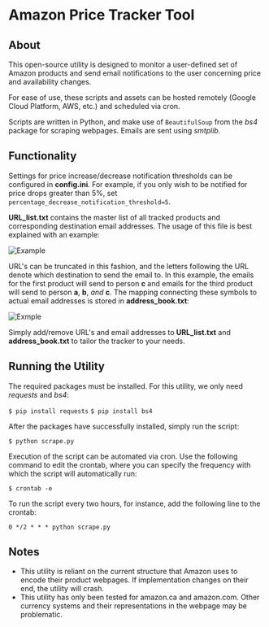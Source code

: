 # Amazon Price Tracker Tool

## About

This open-source utility is designed to monitor a user-defined set of Amazon products and send email notifications to the user concerning price and availability changes.

For ease of use, these scripts and assets can be hosted remotely (Google Cloud Platform, AWS, etc.) and scheduled via cron.

Scripts are written in Python, and make use of ``BeautifulSoup`` from the *bs4* package for scraping webpages. Emails are sent using *smtplib*.

## Functionality

Settings for price increase/decrease notification thresholds can be configured in **config.ini**. For example, if you only wish to be notified for price drops greater than 5%, set ``percentage_decrease_notification_threshold=5``.

**URL_list.txt** contains the master list of all tracked products and corresponding destination email addresses. The usage of this file is best explained with an example:

![Example](https://scontent-yyz1-1.xx.fbcdn.net/v/t1.15752-9/69821029_386275908743433_5917483190263480320_n.png?_nc_cat=109&_nc_oc=AQk30XcJKwY9UWK9HTIQOOzozFAmv3bv1AE5-deYJT_RHxOZATJGi7x4dE-U74-O3tg&_nc_ht=scontent-yyz1-1.xx&oh=ca619eb9af75f233e9a0178abbf84214&oe=5DC95E98)

URL's can be truncated in this fashion, and the letters following the URL denote which destination to send the email to. In this example, the emails for the first product will send to person **c** and emails for the third product will send to person **a**, **b**, *and* **c**. The mapping connecting these symbols to actual email addresses is stored in **address_book.txt**:

![Exmple](https://scontent-yyz1-1.xx.fbcdn.net/v/t1.15752-9/69317226_2495849817138076_3772262036545732608_n.png?_nc_cat=100&_nc_oc=AQniA57kkA6SFmGMI_cmgJr1pjWsN3J-2zh3suybz4gzUnOmNZoKE02Jm7wUekkgW_w&_nc_ht=scontent-yyz1-1.xx&oh=4c61b94a976d23af14160392acb3d012&oe=5E059879)

Simply add/remove URL's and email addresses to **URL_list.txt** and **address_book.txt** to tailor the tracker to your needs.

## Running the Utility
The required packages must be installed.
For this utility, we only need *requests* and *bs4*:

``$ pip install requests``
``$ pip install bs4``

After the packages have successfully installed, simply run the script:

``$ python scrape.py``

Execution of the script can be automated via cron. Use the following command to edit the crontab, where you can specify the frequency with which the script will automatically run:

``$ crontab -e``

To run the script every two hours, for instance, add the following line to the crontab:

``0 */2 * * * python scrape.py``

## Notes

 - This utility is reliant on the current structure that Amazon uses to encode their product webpages. If implementation changes on their end, the utility will crash.
 - This utility has only been tested for amazon.ca and amazon.com. Other currency systems and their representations in the webpage may be problematic.
